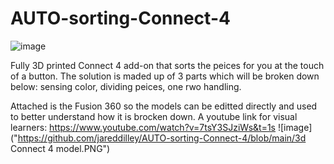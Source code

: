 # AUTO-sorting-Connect-4
![image](https://github.com/jareddilley/AUTO-sorting-Connect-4/blob/main/Connect4-sorting-gif-demo.gif)

Fully 3D printed Connect 4 add-on that sorts the peices for you at the touch of a button.
The solution is maded up of 3 parts which will be broken down below: sensing color, dividing peices, one rwo handling.

Attached is the Fusion 360 so the models can be editted directly and used to better understand how it is brocken down. A youtube link for visual learners: https://www.youtube.com/watch?v=7tsY3SJziWs&t=1s
![image]("https://github.com/jareddilley/AUTO-sorting-Connect-4/blob/main/3d Connect 4 model.PNG")
